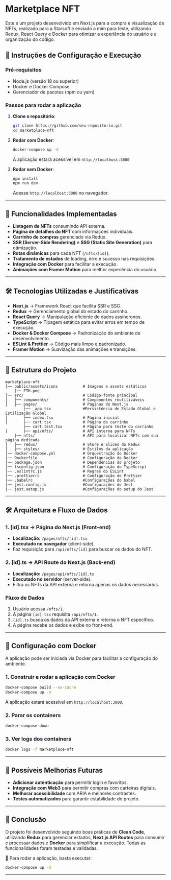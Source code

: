 # **Marketplace NFT**

Este é um projeto desenvolvido em Next.js para a compra e visualização de NFTs, realizado para a Starsoft e enviado a mim para teste, utilizando Redux, React Query e Docker para otimizar a experiência do usuário e a organização do código.

## 📌 **Instruções de Configuração e Execução**
### **Pré-requisitos**
- Node.js (versão 18 ou superior)
- Docker e Docker Compose
- Gerenciador de pacotes (npm ou yarn)

### **Passos para rodar a aplicação**
1. **Clone o repositório**:
   ```sh
   git clone https://github.com/seu-repositorio.git
   cd marketplace-nft
   ```
2. **Rodar com Docker**:
   ```sh
   docker-compose up -d
   ```
   A aplicação estará acessível em `http://localhost:3000`.

3. **Rodar sem Docker**:
   ```sh
   npm install
   npm run dev
   ```
   Acesse `http://localhost:3000` no navegador.

---

## 🚀 **Funcionalidades Implementadas**
- **Listagem de NFTs** consumindo API externa.
- **Página de detalhes do NFT** com informações individuais.
- **Carrinho de compras** gerenciado via Redux.
- **SSR (Server-Side Rendering)** e **SSG (Static Site Generation)** para otimização.
- **Rotas dinâmicas** para cada NFT (`/nfts/[id]`).
- **Tratamento de estados** de loading, erro e sucesso nas requisições.
- **Integração com Docker** para facilitar a execução.
- **Animações com Framer Motion** para melhor experiência do usuário.

---

## 🛠 **Tecnologias Utilizadas e Justificativas**
- **Next.js** → Framework React que facilita SSR e SSG.
- **Redux** → Gerenciamento global do estado do carrinho.
- **React Query** → Manipulação eficiente de dados assíncronos.
- **TypeScript** → Tipagem estática para evitar erros em tempo de execução.
- **Docker & Docker Compose** → Padronização do ambiente de desenvolvimento.
- **ESLint & Prettier** → Código mais limpo e padronizado.
- **Framer Motion** → Suavização das animações e transições.

---

## 📂 **Estrutura do Projeto**
```
marketplace-nft
│── public/assets/icons           # Imagens e assets estáticos
    |── ETH.png 
│── src/                          # Código-fonte principal
│   ├── components/               # Componentes reutilizáveis
│   ├── pages/                    # Páginas do Next.js
        ├── _app.tsx              #Persistência de Estado Global e Estilização Global
│       ├── index.tsx             # Página inicial
│       ├── cart.tsx              # Página do carrinho
        ├── cart.test.tsx         # Página para teste do carrinho
│       ├── api/nfts/             # API interna para NFTs
    |── nfts/                     # API para localizar NFTs com sua página dedicada
│   ├── redux/                    # Store e Slices do Redux
│   ├── styles/                   # Estilos da aplicação
│── docker-compose.yml            # Orquestração do Docker
│── Dockerfile                    # Configuração do Docker
│── package.json                  # Dependências do projeto
│── tsconfig.json                 # Configuração do TypeScript
│── .eslintrc.js                  # Regras do ESLint
│── .prettierrc                   # Configuração do Prettier
|── .babelrc                      #Configurações do babel
|── jest.config.js                #Configurações do Jest
|── jest.setup.js                 #Configurações do setup do Jest
```

---

## 🛠 **Arquitetura e Fluxo de Dados**
### **1. [id].tsx → Página do Next.js (Front-end)**
- **Localização:** `/pages/nfts/[id].tsx`
- **Executado no navegador** (client-side).
- Faz requisição para `/api/nfts/[id]` para buscar os dados do NFT.

### **2. [id].ts → API Route do Next.js (Back-end)**
- **Localização:** `/pages/api/nfts/[id].ts`
- **Executado no servidor** (server-side).
- Filtra os NFTs da API externa e retorna apenas os dados necessários.

### **Fluxo de Dados**
1. Usuário acessa `/nfts/1`.
2. A página `[id].tsx` requisita `/api/nfts/1`.
3. `[id].ts` busca os dados da API externa e retorna o NFT específico.
4. A página recebe os dados e exibe no front-end.

---

## 🐳 **Configuração com Docker**
A aplicação pode ser iniciada via Docker para facilitar a configuração do ambiente.

### **1. Construir e rodar a aplicação com Docker**
```sh
docker-compose build --no-cache
docker-compose up -d
```
A aplicação estará acessível em `http://localhost:3000`.

### **2. Parar os containers**
```sh
docker-compose down
```

### **3. Ver logs dos containers**
```sh
docker logs -f marketplace-nft
```

---

## 📌 **Possíveis Melhorias Futuras**
- **Adicionar autenticação** para permitir login e favoritos.
- **Integração com Web3** para permitir compras com carteiras digitais.
- **Melhorar acessibilidade** com ARIA e melhores contrastes.
- **Testes automatizados** para garantir estabilidade do projeto.

---

## 📄 **Conclusão**
O projeto foi desenvolvido seguindo boas práticas de **Clean Code**, utilizando **Redux** para gerenciar estados, **Next.js API Routes** para consumir e processar dados e **Docker** para simplificar a execução. Todas as funcionalidades foram testadas e validadas.

🔹 Para rodar a aplicação, basta executar:
```sh
docker-compose up -d
```

---
